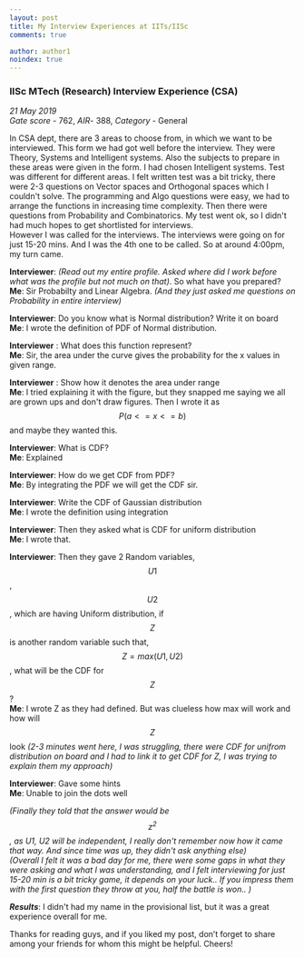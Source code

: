 ```yaml
---
layout: post
title: My Interview Experiences at IITs/IISc
comments: true

author: author1
noindex: true
---
```



### IISc MTech (Research) Interview Experience (CSA)

_21 May 2019_  
_Gate score_ - 762, _AIR_- 388, _Category_ - General  

In CSA dept, there are 3 areas to choose from, in which we want to be interviewed. This form we had got well before the interview. They were Theory, Systems and Intelligent systems. Also the subjects to prepare in these areas were given in the form. I had chosen Intelligent systems. Test was different for different areas. I felt written test was a bit tricky, there were 2-3 questions on Vector spaces and Orthogonal spaces which I couldn't solve. The programming and Algo questions were easy, we had to arrange the functions in increasing time complexity. Then there were questions from Probability and Combinatorics. My test went ok, so I didn't had much hopes to get shortlisted for interviews.  
However I was called for the interviews. The interviews were going on for just 15-20 mins. And I was the 4th one to be called. So at around 4:00pm, my turn came.


**Interviewer**: _(Read out my entire profile. Asked where did I work before what was the profile but not much on that)_. So what have you prepared?  
**Me**: Sir Probabilty and Linear Algebra. _(And they just asked me questions on Probability in entire interview)_

**Interviewer**: Do you know what is Normal distribution? Write it on board  
**Me**: I wrote the definition of PDF of Normal distribution.

**Interviewer** : What does this function represent?  
**Me**: Sir, the area under the curve gives the probability for the x values in given range.

**Interviewer** : Show how it denotes the area under range  
**Me**: I tried explaining it with the figure, but they snapped me saying we all are grown ups and don't draw figures. Then I wrote it as $$P(a<=x<=b)$$ and maybe they wanted this.

**Interviewer**: What is CDF?  
**Me**: Explained

**Interviewer**: How do we get CDF from PDF?  
**Me**: By integrating the PDF we will get the CDF sir.

**Interviewer**: Write the CDF of Gaussian distribution  
**Me**: I wrote the definition using integration

**Interviewer**: Then they asked what is CDF for uniform distribution  
**Me**: I wrote that.

**Interviewer**: Then they gave 2 Random variables, $$U1$$, $$U2$$, which are having Uniform distribution, if $$Z$$ is another random variable such that, $$Z=max(U1,U2)$$, what will be the CDF for $$Z$$?  
**Me**: I wrote Z as they had defined. But was clueless how max will work and how will $$Z$$ look
_(2-3 minutes went here, I was struggling, there were CDF for unifrom distribution on board and I had to link it to get CDF for Z, I was trying to explain them my approach)_

**Interviewer**: Gave some hints  
**Me**: Unable to join the dots well

_(Finally they told that the answer would be $$z^2$$, as U1, U2 will be independent, I really don't remember now how it came that way. And since time was up, they didn't ask anything else)_  
_(Overall I felt it was a bad day for me, there were some gaps in what they were asking and what I was understanding, and I felt interviewing for just 15-20 min is a bit tricky game, it depends on your luck.. If you impress them with the first question they throw at you, half the battle is won.. )_

_**Results**_: I didn't had my name in the provisional list, but it was a great experience overall for me.

Thanks for reading guys, and if you liked my post, don’t forget to share among your friends for whom this might be helpful. Cheers!
